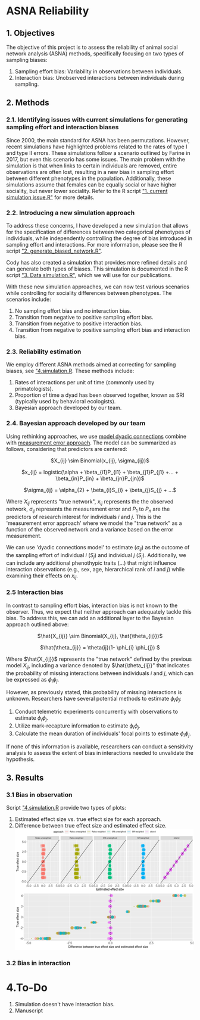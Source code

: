 # ASNA Reliability

## 1. Objectives

The objective of this project is to assess the reliability of animal social network analysis (ASNA) methods, specifically focusing on two types of sampling biases:

  1.  Sampling effort bias: Variability in observations between individuals.
  2.  Interaction bias: Unobserved interactions between individuals during sampling.

## 2. Methods

### 2.1. Identifying issues with current simulations for generating sampling effort and interaction biases

Since 2000, the main standard for ASNA has been permutations. However, recent simulations have highlighted problems related to the rates of type I and type II errors. These simulations follow a scenario outlined by Farine in 2017, but even this scenario has some issues.
The main problem with the simulation is that when links to certain individuals are removed, entire observations are often lost, resulting in a new bias in sampling effort between different phenotypes in the population. Additionally, these simulations assume that females can be equally social or have higher sociality, but never lower sociality. Refer to the R script ["1. current simulation issue.R"](https://github.com/BGN-for-ASNA/ASNA_reliability/blob/main/1.%20current%20simulation%20issue.R) for more details.

### 2.2. Introducing a new simulation approach
To address these concerns, I have developed a new simulation that allows for the specification of differences between two categorical phenotypes of individuals, while independently controlling the degree of bias introduced in sampling effort and interactions. For more information, please see the R script ["2. generate_biased_network.R"](https://github.com/BGN-for-ASNA/ASNA_reliability/blob/main/2.%20generate_biased_network.R).

Cody has also created a simulation that provides more refined details and can generate both types of biases. This simulation is documented in the R script ["3. Data simulation.R"](https://github.com/BGN-for-ASNA/ASNA_reliability/blob/main/3.%20Data%20simulation.R), which we will use for our publications.

With these new simulation approaches, we can now test various scenarios while controlling for sociality differences between phenotypes. The scenarios include:

  1.  No sampling effort bias and no interaction bias.
  2.  Transition from negative to positive sampling effort bias.
  3.  Transition from negative to positive interaction bias.
  4.  Transition from negative to positive sampling effort bias and interaction bias.

### 2.3. Reliability estimation

We employ different ASNA methods aimed at correcting for sampling biases, see ["4.simulation.R](https://github.com/BGN-for-ASNA/ASNA_reliability/blob/main/4.%20Simulation.R). These methods include:

  1.  Rates of interactions per unit of time (commonly used by primatologists).
  2.  Proportion of time a dyad has been observed together, known as SRI (typically used by behavioral ecologists).
  3.  Bayesian approach developed by our team.

### 2.4. Bayesian approach developed by our team
Using rethinking approaches, we use [model dyadic connections](https://www.youtube.com/watch?v=XDoAglqd7ss&list=PLDcUM9US4XdMROZ57-OIRtIK0aOynbgZN&index=15&pp=iAQB&ab_channel=RichardMcElreath)  combine with [measurement error approach](https://www.youtube.com/watch?v=PIuqxOBJqLU&list=PLDcUM9US4XdMROZ57-OIRtIK0aOynbgZN&index=17&ab_channel=RichardMcElreath). The model can be summarized as follows, considering that predictors are centered:
<p align="center">
$X_{ij} \sim Binomial(x_{ij}, \sigma_{ij})$
<p align="center">
$x_{ij} = logistic(\alpha + \beta_{i1}P_{i1} + \beta_{j1}P_{j1} +... + \beta_{in}P_{in} + \beta_{jn}P_{jn})$
<p align="center">
$\sigma_{ij} = \alpha_{2} + \beta_{i}S_{i} + \beta_{j}S_{j} +  ...$

Where $X_{ij}$ represents "true network", $x_{ij}$ represents the the observed network,  $\sigma_{ij}$ represents the measurement error and $P_{1}$ to $P_{n}$ are the predictors of research interest for individuals $i$ and $j$. This is the 'measurement error approach' where we model the "true network" as a function of the observed network and a variance based on the error measurement.

We can use 'dyadic connections model' to estimate ($\sigma_{ij}$) as the outcome of the sampling effort of individual $i$ ($S_{j}$) and individual $j$ ($S_{j}$). Additionally, we can include any additional phenothypic traits ($...$) that might influence interaction observations (e.g., sex, age, hierarchical rank of $i$ and $j$) while examining their effects on $x_{ij}$.

### 2.5 Interaction bias
In contrast to sampling effort bias, interaction bias is not known to the observer. Thus, we expect that neither approach can adequately tackle this bias. To address this, we can add an additional layer to the Bayesian approach outlined above:

<p align="center">
$\hat{X_{ij}} \sim Binomial(X_{ij}, \hat{\theta_{ij}})$
  <p align="center">
$\hat{\theta_{ij}} = \theta{ij}(1- \phi_{i} \phi_{j}) $

Where $\hat{X_{ij}}$ represents the "true network" defined by the previous model $X_{ij}$, including a variance denoted by $\hat{\theta_{ij}}" that indicates the probability of missing interactions between individuals $i$ and $j$, which can be expressed as $\phi_{i} \phi_{j}$.

However, as previously stated, this probability of missing interactions is unknown. Researchers have several potential methods to estimate $\phi_{i} \phi_{j}$:

1. Conduct telemetric experiments concurrently with observations to estimate $\phi_{i} \phi_{j}$.
2. Utilize mark-recapture information to estimate $\phi_{i} \phi_{j}$.
3. Calculate the mean duration of individuals' focal points to estimate $\phi_{i} \phi_{j}$.

If none of this information is available, researchers can conduct a sensitivity analysis to assess the extent of bias in interactions needed to unvalidate the hypothesis.

## 3. Results
### 3.1 Bias in observation
Script ["4.simulation.R](https://github.com/BGN-for-ASNA/ASNA_reliability/blob/main/4.%20Simulation.R) provide two types of plots:
1.  Estimated effect size vs. true effect size for each approach.
2.  Difference between true effect size and estimated effect size.
![alt text](https://github.com/BGN-for-ASNA/ASNA_reliability/blob/main/Rplot01.png)

### 3.2 Bias in interaction

# 4.To-Do
1.  Simulation doesn't have interaction bias.
3.  Manuscript
